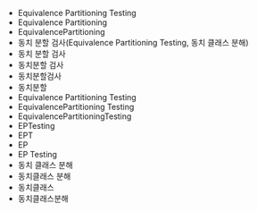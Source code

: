 - Equivalence Partitioning Testing
- Equivalence Partitioning
- EquivalencePartitioning
- 동치 분할 검사(Equivalence Partitioning Testing, 동치 클래스 분해)
- 동치 분할 검사
- 동치분할 검사
- 동치분할검사
- 동치분할
- Equivalence Partitioning Testing
- EquivalencePartitioning Testing
- EquivalencePartitioningTesting
- EPTesting
- EPT
- EP
- EP Testing
- 동치 클래스 분해
- 동치클래스 분해
- 동치클래스
- 동치클래스분해